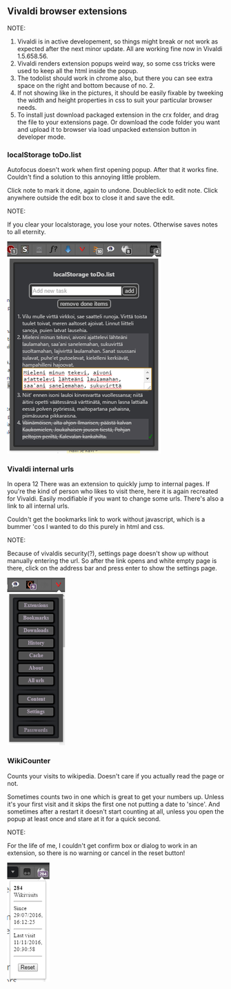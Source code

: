 ## Vivaldi browser extensions

NOTE:

1. Vivaldi is in active developement, so things might break or not work as expected after the next minor update. All are working fine now in Vivaldi 1.5.658.56.
2. Vivaldi renders extension popups weird way, so some css tricks were used to keep all the html inside the popup.
3. The todolist should work in chrome also, but there you can see extra space on the right and bottom because of no. 2.
4. If not showing like in the pictures, it should be easily fixable by tweeking the width and height properties in css to suit your particular browser needs.
5. To install just download packaged extension in the crx folder, and drag the file to your extensions page. Or download the code folder you want and upload it to browser via load unpacked extension button in developer mode.



### localStorage toDo.list

Autofocus doesn't work when first opening popup. After that it works fine. Couldn't find a solution to this annoying little problem.

Click note to mark it done, again to undone.
Doubleclick to edit note. Click anywhere outside the edit box to close it and save the edit.

NOTE:

If you clear your localstorage, you lose your notes. Otherwise saves notes to all eternity.

![todolist_pic.png](pics/todolist_pic.png)


### Vivaldi internal urls

In opera 12 There was an extension to quickly jump to internal pages.
If you're the kind of person who likes to visit there, here it is again recreated for Vivaldi. Easily modifiable if you want to change some urls. There's also a link to all internal urls.

Couldn't get the bookmarks link to work without javascript, which is a bummer 'cos I wanted to do this purely in html and css. 

NOTE:

Because of vivaldis security(?), settings page doesn't show up without manually entering the url. So after the link opens and white empty page is there, click on the address bar and press enter to show the settings page.

![vivaldi_int_pic.png](pics/vivaldi_int_pic.png)


### WikiCounter

Counts your visits to wikipedia. Doesn't care if you actually read the page or not.

Sometimes counts two in one which is great to get your numbers up. Unless it's your first visit and it skips the first one not putting a date to 'since'. 
And sometimes after a restart it doesn't start counting at all, unless you open the popup at least once and stare at it for a quick second.

NOTE:

For the life of me, I couldn't get confirm box or dialog to work in an extension, so there is no warning or cancel in the reset button!

![wikivisits_pic.png](pics/wikivisits_pic.png)
